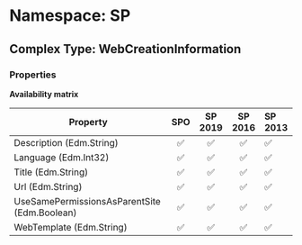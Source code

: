 # Namespace: SP

## Complex Type: WebCreationInformation

### Properties

**Availability matrix**

Property | SPO | SP 2019 | SP 2016 | SP 2013
----------|:---:|:-------:|:-------:|:-------
Description (Edm.String) | ✅ | ✅ | ✅ | ✅
Language (Edm.Int32) | ✅ | ✅ | ✅ | ✅
Title (Edm.String) | ✅ | ✅ | ✅ | ✅
Url (Edm.String) | ✅ | ✅ | ✅ | ✅
UseSamePermissionsAsParentSite (Edm.Boolean) | ✅ | ✅ | ✅ | ✅
WebTemplate (Edm.String) | ✅ | ✅ | ✅ | ✅
